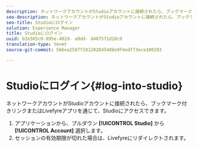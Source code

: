 ```yaml
---
description: ネットワークアカウントがStudioアカウントに接続されたら、ブックマーク付きリンクまたはLivefyreアプリを通じて、Studioにアクセスできます。
seo-description: ネットワークアカウントがStudioアカウントに接続されたら、ブックマーク付きリンクまたはLivefyreアプリを通じて、Studioにアクセスできます。
seo-title: Studioにログイン
solution: Experience Manager
title: Studioにログイン
uuid: b2e565c0-895e-402d- a9dd- d407571d18c9
translation-type: tm+mt
source-git-commit: 566ea2587f101202045488e9f4edf73ece100293

---
```



# Studioにログイン{#log-into-studio}

ネットワークアカウントがStudioアカウントに接続されたら、ブックマーク付きリンクまたはLivefyreアプリを通じて、Studioにアクセスできます。

1. アプリケーションから、プルダウン **[!UICONTROL Studio]** から **[!UICONTROL Account]** 選択します。
1. セッションの有効期限が切れた場合は、Livefyreにリダイレクトされます。
